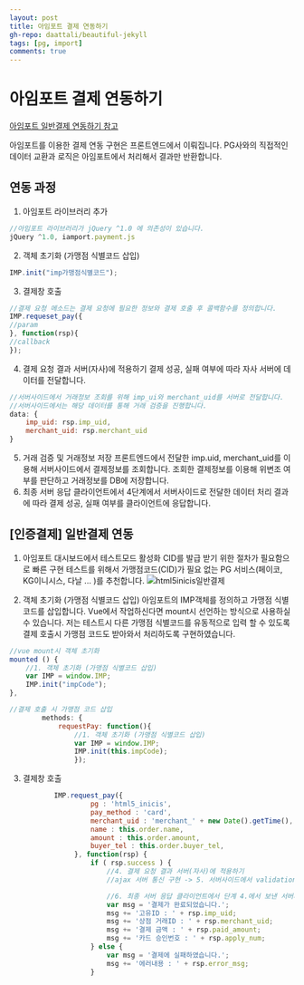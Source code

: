 ```yaml
---  
layout: post
title: 아임포트 결제 연동하기
gh-repo: daattali/beautiful-jekyll
tags: [pg, import]
comments: true
---
```


# 아임포트 결제 연동하기

[아임포트 일반결제 연동하기 참고](https://docs.iamport.kr/implementation/payment)

아임포트를 이용한 결제 연동 구현은 프론트엔드에서 이뤄집니다. PG사와의 직접적인 데이터 교환과 로직은 아임포트에서 처리해서 결과만 반환합니다.


## 연동 과정
1. 아임포트 라이브러리 추가
```javascript
//아임포트 라이브러리가 jQuery ^1.0 에 의존성이 있습니다.
jQuery ^1.0, iamport.payment.js
```
2. 객체 초기화 (가맹점 식별코드 삽입)
```javascript
IMP.init("imp가맹점식별코드");
```
3. 결제창 호출
```javascript
//결제 요청 메소드는 결제 요청에 필요한 정보와 결제 호출 후 콜백함수를 정의합니다.
IMP.requeset_pay({
//param
}, function(rsp){
//callback
});
```
4. 결제 요청 결과 서버(자사)에 적용하기
결제 성공, 실패 여부에 따라 자사 서버에 데이터를 전달합니다.
```javascript
//서버사이드에서 거래정보 조회를 위해 imp_ui와 merchant_uid를 서버로 전달합니다.
//서버사이드에서는 해당 데이터를 통해 거래 검증을 진행합니다.
data: {
    imp_uid: rsp.imp_uid,
    merchant_uid: rsp.merchant_uid
}
```
5. 거래 검증 및 거래정보 저장
프론트엔드에서 전달한 imp.uid, merchant_uid를 이용해 서버사이드에서 결제정보를 조회합니다.
조회한 결제정보를 이용해 위변조 여부를 판단하고 거래정보를 DB에 저장합니다.
6. 최종 서버 응답
클라이언트에서 4단계에서 서버사이드로 전달한 데이터 처리 결과에 따라 결제 성공, 실패 여부를 클라이언트에 응답합니다.

## [인증결제] 일반결제 연동
1. 아임포트 대시보드에서 테스트모드 활성화
CID를 발급 받기 위한 절차가 필요함으로 빠른 구현 테스트를 위해서 가맹점코드(CID)가 필요 없는 PG 서비스(페이코, KG이니시스, 다날 ... )를 추천합니다. 
![html5inicis일반결제](https://trello-attachments.s3.amazonaws.com/5db8f4b864493b4c6f0c56bd/5dc232d43113af2f0a839ceb/d36a4f88a2e227db20b95e2f1a88e951/image.png)

2. 객체 초기화 (가맹점 식별코드 삽입)
아임포트의 IMP객체를 정의하고 가맹점 식별코드를 삽입합니다. 
Vue에서 작업하신다면 mount시 선언하는 방식으로 사용하실 수 있습니다. 저는 테스트시 다른 가맹점 식별코드를 유동적으로 입력 할 수 있도록 결제 호출시 가맹점 코드도 받아와서 처리하도록 구현하였습니다.
```javascript
//vue mount시 객체 초기화
mounted () {
    //1. 객체 초기화 (가맹점 식별코드 삽입)
    var IMP = window.IMP;
    IMP.init("impCode");
},
```
```javascript
//결제 호출 시 가맹점 코드 삽입
        methods: {
            requestPay: function(){
                //1. 객체 초기화 (가맹점 식별코드 삽입)
                var IMP = window.IMP;
                IMP.init(this.impCode); 
                });
```
3. 결제창 호출
```javascript
           IMP.request_pay({
                    pg : 'html5_inicis',
                    pay_method : 'card',
                    merchant_uid : 'merchant_' + new Date().getTime(),
                    name : this.order.name,
                    amount : this.order.amount,
                    buyer_tel : this.order.buyer_tel,
                }, function(rsp) {
                    if ( rsp.success ) {
                        //4. 결제 요청 결과 서버(자사)에 적용하기
                        //ajax 서버 통신 구현 -> 5. 서버사이드에서 validation check

                        //6. 최종 서버 응답 클라이언트에서 단계 4.에서 보낸 서버사이드 응답 에따라 결제 성공 실패 출력
                        var msg = '결제가 완료되었습니다.';
                        msg += '고유ID : ' + rsp.imp_uid;
                        msg += '상점 거래ID : ' + rsp.merchant_uid;
                        msg += '결제 금액 : ' + rsp.paid_amount;
                        msg += '카드 승인번호 : ' + rsp.apply_num;
                    } else {
                        var msg = '결제에 실패하였습니다.';
                        msg += '에러내용 : ' + rsp.error_msg;
                    }
```


